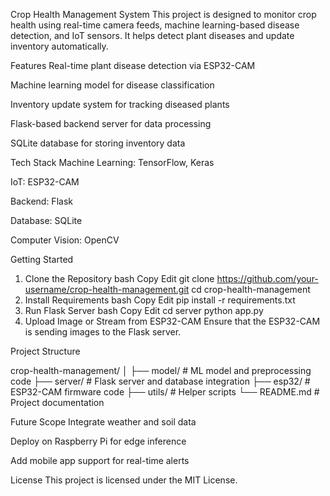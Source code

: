 Crop Health Management System
This project is designed to monitor crop health using real-time camera feeds, machine learning-based disease detection, and IoT sensors. It helps detect plant diseases and update inventory automatically.

Features
Real-time plant disease detection via ESP32-CAM

Machine learning model for disease classification

Inventory update system for tracking diseased plants

Flask-based backend server for data processing

SQLite database for storing inventory data

Tech Stack
Machine Learning: TensorFlow, Keras

IoT: ESP32-CAM

Backend: Flask

Database: SQLite

Computer Vision: OpenCV

Getting Started
1. Clone the Repository
bash
Copy
Edit
git clone https://github.com/your-username/crop-health-management.git
cd crop-health-management
2. Install Requirements
bash
Copy
Edit
pip install -r requirements.txt
3. Run Flask Server
bash
Copy
Edit
cd server
python app.py
4. Upload Image or Stream from ESP32-CAM
Ensure that the ESP32-CAM is sending images to the Flask server.

Project Structure

crop-health-management/
│
├── model/                 # ML model and preprocessing code
├── server/                # Flask server and database integration
├── esp32/                 # ESP32-CAM firmware code
├── utils/                 # Helper scripts
└── README.md              # Project documentation


Future Scope
Integrate weather and soil data

Deploy on Raspberry Pi for edge inference

Add mobile app support for real-time alerts

License
This project is licensed under the MIT License.
